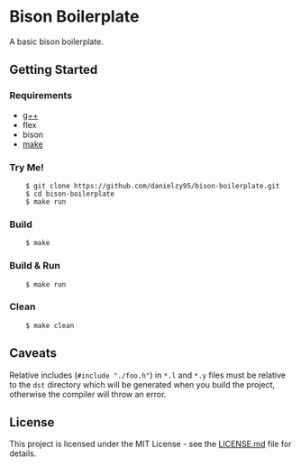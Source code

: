 # Bison Boilerplate

A basic bison boilerplate.

## Getting Started

### Requirements

- [g++](https://gcc.gnu.org/)
- flex
- bison
- [make](https://www.gnu.org/software/make/)

### Try Me!

```
    $ git clone https://github.com/danielzy95/bison-boilerplate.git
    $ cd bison-boilerplate
    $ make run
```

### Build

```
    $ make
```

### Build & Run

```
    $ make run
```

### Clean

```
    $ make clean
```

## Caveats

Relative includes (`#include "./foo.h"`) in `*.l` and `*.y` files must be relative to the `dst` directory which will be generated when you build the project, otherwise the compiler will throw an error.

## License

This project is licensed under the MIT License - see the [LICENSE.md](https://github.com/danielzy95/bison-boilerplate/blob/master/LICENSE) file for details.